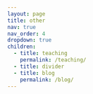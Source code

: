 ```yaml
---
layout: page
title: other
nav: true
nav_order: 4
dropdown: true
children:
  - title: teaching
    permalink: /teaching/
  - title: divider
  - title: blog
    permalink: /blog/
---
```

